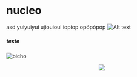 # nucleo
asd
yuiyuiyui
ujiouioui
iopiop
opópópóp
![Alt text](relative/path/to/img.jpg?raw=true "Title")
##### teste
![bicho](https://user-images.githubusercontent.com/24817724/142717182-35d4b28b-6793-47b5-b9e3-0d0aa215f8a1.png)


<div align="center">
<img src="https://github.com/trutrutru/nucleo/issues/2#issue-1170516004"/>
 </div>
